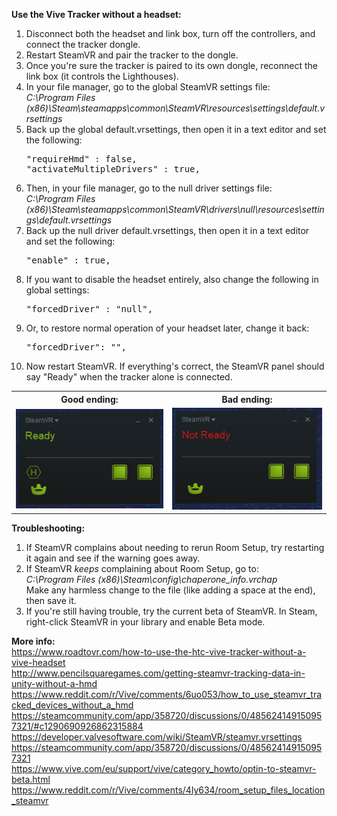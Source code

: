 **Use the Vive Tracker without a headset:**
<ol>
	<li>Disconnect both the headset and link box, turn off the controllers, and connect the tracker dongle.</li>
	<li>Restart SteamVR and pair the tracker to the dongle.</li>
	<li>Once you're sure the tracker is paired to its own dongle, reconnect the link box (it controls the Lighthouses).
	<li>In your file manager, go to the global SteamVR settings file:<br>
	<i>C:\Program Files (x86)\Steam\steamapps\common\SteamVR\resources\settings\default.vrsettings</i></li>
	<li>
		Back up the global default.vrsettings, then open it in a text editor and set the following:
		<pre>
"requireHmd" : false,
"activateMultipleDrivers" : true,</pre>
	</li>
	<li>Then, in your file manager, go to the null driver settings file:<br>
	<i>C:\Program Files (x86)\Steam\steamapps\common\SteamVR\drivers\null\resources\settings\default.vrsettings</i></li>
	<li>
		Back up the null driver default.vrsettings, then open it in a text editor and set the following:
		<pre>
"enable" : true,</pre>
	</li>
	<li>
		If you want to disable the headset entirely, also change the following in global settings:
		<pre>
"forcedDriver" : "null",</pre>
	</li>
	<li>Or, to restore normal operation of your headset later, change it back:
		<pre>
"forcedDriver": "",</pre>
	</li>	
	<li>Now restart SteamVR. If everything's correct, the SteamVR panel should say "Ready" when the tracker alone is connected.</li>
</ol>

<table>
	<tr>
   		<th><b>Good ending:</b></th>
   		<th><b>Bad ending:</b></th>
 	</tr>
	<tr>
		<td>
			<img src="./docs/images/tracker_good.png">
		</td>
		<td>
			<img src="./docs/images/tracker_bad.png">
		</td>
	</tr>
</table>

**Troubleshooting:**
<ol>
	<li>If SteamVR complains about needing to rerun Room Setup, try restarting it again and see if the warning goes away.
	<li>
		If SteamVR <i>keeps</i> complaining about Room Setup, go to:<br>
		<i>C:\Program Files (x86)\Steam\config\chaperone_info.vrchap</i><br>
		Make any harmless change to the file (like adding a space at the end), then save it.
	</li>
	<li>If you're still having trouble, try the current beta of SteamVR. In Steam, right-click SteamVR in your library and enable Beta mode.</li>
</ol>

**More info:**<br>
https://www.roadtovr.com/how-to-use-the-htc-vive-tracker-without-a-vive-headset<br>
http://www.pencilsquaregames.com/getting-steamvr-tracking-data-in-unity-without-a-hmd<br>
https://www.reddit.com/r/Vive/comments/6uo053/how_to_use_steamvr_tracked_devices_without_a_hmd<br>
https://steamcommunity.com/app/358720/discussions/0/485624149150957321/#c1290690926862315884<br>
https://developer.valvesoftware.com/wiki/SteamVR/steamvr.vrsettings<br>
https://steamcommunity.com/app/358720/discussions/0/485624149150957321<br>
https://www.vive.com/eu/support/vive/category_howto/optin-to-steamvr-beta.html<br>
https://www.reddit.com/r/Vive/comments/4ly634/room_setup_files_location_steamvr<br>
